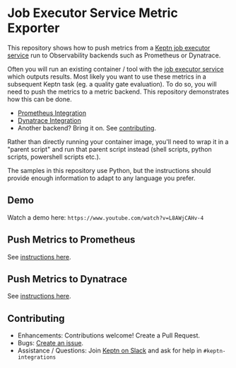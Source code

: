 # Job Executor Service Metric Exporter
This repository shows how to push metrics from a [Keptn job executor service](https://github.com/keptn-contrib/job-executor-service) run to Observability backends such as Prometheus or Dynatrace.

Often you will run an existing container / tool with the [job executor service](https://github.com/keptn-contrib/job-executor-service) which outputs results. Most likely you want to use these metrics in a subsequent Keptn task (eg. a quality gate evaluation). To do so, you will need to push the metrics to a metric backend. This repository demonstrates how this can be done.

- [Prometheus Integration](prometheus.md)
- [Dynatrace Integration](TODO)
- Another backend? Bring it on. See [contributing](#contributing).

Rather than directly running your container image, you'll need to wrap it in a "parent script" and run that parent script instead (shell scripts, python scripts, powershell scripts etc.).

The samples in this repository use Python, but the instructions should provide enough information to adapt to any language you prefer.

## Demo
Watch a demo here: `https://www.youtube.com/watch?v=L8AWjCAHv-4`

## Push Metrics to Prometheus
See [instructions here](prometheus.md).

## Push Metrics to Dynatrace
See [instructions here](dynatrace.md).

## Contributing

- Enhancements: Contributions welcome! Create a Pull Request. 
- Bugs: [Create an issue](https://github.com/agardnerIT/jes-metric-exporter/issues/new).
- Assistance / Questions: Join [Keptn on Slack](https://slack.keptn.sh) and ask for help in `#keptn-integrations`
